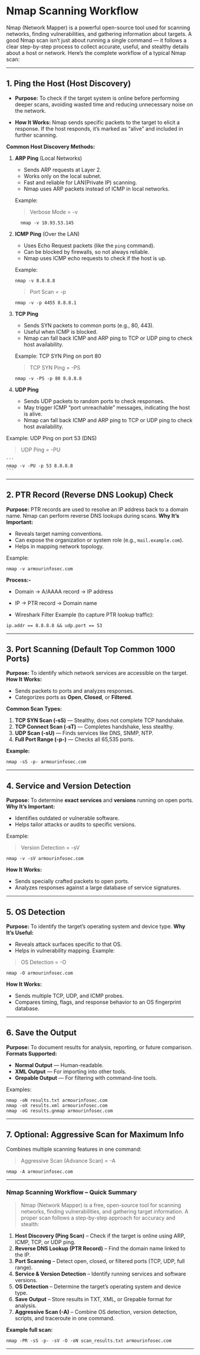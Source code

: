 
# Nmap Scanning Workflow

Nmap (Network Mapper) is a powerful open-source tool used for scanning networks, finding vulnerabilities, and gathering information about targets. A good Nmap scan isn’t just about running a single command — it follows a clear step-by-step process to collect accurate, useful, and stealthy details about a host or network. Here’s the complete workflow of a typical Nmap scan:

---

## **1. Ping the Host (Host Discovery)**

- **Purpose:** To check if the target system is online before performing deeper scans, avoiding wasted time and reducing unnecessary noise on the network.

- **How It Works:**
Nmap sends specific packets to the target to elicit a response. If the host responds, it’s marked as “alive” and included in further scanning.

**Common Host Discovery Methods:**

1. **ARP Ping** (Local Networks)

   * Sends ARP requests at Layer 2.
   * Works only on the local subnet.
   * Fast and reliable for LAN(Private IP) scanning.
   * Nmap uses ARP packets instead of ICMP in local networks.
  
   Example:

   > Verbose Mode = -v 

   ```
     nmap -v 10.93.53.145
   ```

3. **ICMP Ping** (Over the LAN)

   * Uses Echo Request packets (like the `ping` command).
   * Can be blocked by firewalls, so not always reliable.
   * Nmap uses ICMP echo requests to check if the host is up. 

   Example:

     ```
     nmap -v 8.8.8.8
     ```
     > Port Scan = -p
     ```
     nmap -v -p 4455 8.8.8.1
     ```

5. **TCP Ping**

   * Sends SYN packets to common ports (e.g., 80, 443).
   * Useful when ICMP is blocked.
   * Nmap can fall back ICMP and ARP ping to TCP or UDP ping to check host availability.

   Example: TCP SYN Ping on port 80

     > TCP SYN Ping = -PS
    
     ```
     nmap -v -PS -p 80 8.8.8.8
     ```

7. **UDP Ping**

   * Sends UDP packets to random ports to check responses.
   * May trigger ICMP “port unreachable” messages, indicating the host is alive.
   * Nmap can fall back ICMP and ARP ping to TCP or UDP ping to check host availability.

  Example: UDP Ping on port 53 (DNS)

   > UDP Ping = -PU

    ```
    nmap -v -PU -p 53 8.8.8.8
    ```

---

## **2. PTR Record (Reverse DNS Lookup) Check**

**Purpose:** PTR records are used to resolve an IP address back to a domain name.
Nmap can perform reverse DNS lookups during scans.
**Why It’s Important:**

* Reveals target naming conventions.
* Can expose the organization or system role (e.g., `mail.example.com`).
* Helps in mapping network topology.

Example: 

```
nmap -v armourinfosec.com
```

**Process:-**
- Domain → A/AAAA record → IP address
- IP → PTR record → Domain name

- Wireshark Filter Example (to capture PTR lookup traffic):
```
ip.addr == 8.8.8.8 && udp.port == 53
```
---

## **3. Port Scanning (Default Top Common 1000 Ports)**

**Purpose:** To identify which network services are accessible on the target.
**How It Works:**

* Sends packets to ports and analyzes responses.
* Categorizes ports as **Open**, **Closed**, or **Filtered**.

**Common Scan Types:**

1. **TCP SYN Scan (-sS)** — Stealthy, does not complete TCP handshake.
2. **TCP Connect Scan (-sT)** — Completes handshake, less stealthy.
3. **UDP Scan (-sU)** — Finds services like DNS, SNMP, NTP.
4. **Full Port Range (-p-)** — Checks all 65,535 ports.

**Example:**
```
nmap -sS -p- armourinfosec.com
```
---

## **4. Service and Version Detection**

**Purpose:** To determine **exact services** and **versions** running on open ports.
**Why It’s Important:**

* Identifies outdated or vulnerable software.
* Helps tailor attacks or audits to specific versions.

Example:

> Version Detection = -sV

```
nmap -v -sV armourinfosec.com
```

**How It Works:**

* Sends specially crafted packets to open ports.
* Analyzes responses against a large database of service signatures.

---

## **5. OS Detection**

**Purpose:** To identify the target’s operating system and device type.
**Why It’s Useful:**

* Reveals attack surfaces specific to that OS.
* Helps in vulnerability mapping.
Example:

> OS Detection = -O

```
nmap -O armourinfosec.com
```
**How It Works:**
* Sends multiple TCP, UDP, and ICMP probes.
* Compares timing, flags, and response behavior to an OS fingerprint database.

---

## **6. Save the Output**
**Purpose:** To document results for analysis, reporting, or future comparison.
**Formats Supported:**
* **Normal Output** — Human-readable.
* **XML Output** — For importing into other tools.
* **Grepable Output** — For filtering with command-line tools.

Examples:

```
nmap -oN results.txt armourinfosec.com
nmap -oX results.xml armourinfosec.com
nmap -oG results.gnmap armourinfosec.com
```

---

## **7. Optional: Aggressive Scan for Maximum Info**

Combines multiple scanning features in one command:
> Aggressive Scan (Advance Scan) = -A
```
nmap -A armourinfosec.com
```
---


### **Nmap Scanning Workflow – Quick Summary**

> Nmap (Network Mapper) is a free, open-source tool for scanning networks, finding vulnerabilities, and gathering target information. A proper scan follows a step-by-step approach for accuracy and stealth:

1. **Host Discovery (Ping Scan)** – Check if the target is online using ARP, ICMP, TCP, or UDP ping.
2. **Reverse DNS Lookup (PTR Record)** – Find the domain name linked to the IP.
3. **Port Scanning** – Detect open, closed, or filtered ports (TCP, UDP, full range).
4. **Service & Version Detection** – Identify running services and software versions.
5. **OS Detection** – Determine the target’s operating system and device type.
6. **Save Output** – Store results in TXT, XML, or Grepable format for analysis.
7. **Aggressive Scan (-A)** – Combine OS detection, version detection, scripts, and traceroute in one command.

**Example full scan:**

```
nmap -PR -sS -p- -sV -O -oN scan_results.txt armourinfosec.com
```

---

